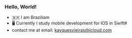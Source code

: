 ### Hello, World!
- 🇧🇷 I am Braziliam
- 🖥️ Currently I study mobile development for IOS in Swift#
- contact me at email: kayquesvieiras@icloud.com

